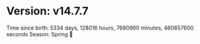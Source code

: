 # Version: v14.7.7
Time since birth: 5334 days, 128016 hours, 7680960 minutes, 460857600 seconds
Season: Spring 🌸
